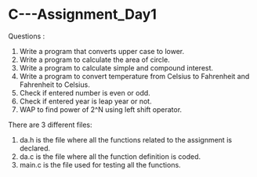 # C---Assignment_Day1
Questions : 
1. Write a program that converts upper case to lower.
2. Write a program to calculate the area of circle.
3. Write a program to calculate simple and compound interest.
4. Write a program to convert temperature from Celsius to Fahrenheit and Fahrenheit to Celsius.
5. Check if entered number is even or odd.
6. Check if entered year is leap year or not.
7. WAP to find power of 2^N using left shift operator.

There are 3 different files:
1. da.h is the file where all the functions related to the assignment is declared.
2. da.c is the file where all the function definition is coded.
3. main.c is the file used for testing all the functions.
